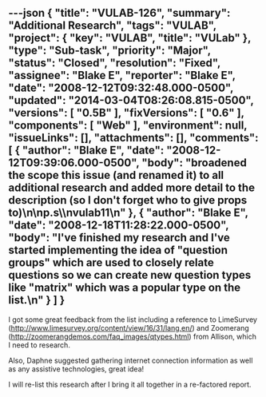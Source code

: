 ---json
{
  "title": "VULAB-126",
  "summary": "Additional Research",
  "tags": "VULAB",
  "project": {
    "key": "VULAB",
    "title": "VULab"
  },
  "type": "Sub-task",
  "priority": "Major",
  "status": "Closed",
  "resolution": "Fixed",
  "assignee": "Blake E",
  "reporter": "Blake E",
  "date": "2008-12-12T09:32:48.000-0500",
  "updated": "2014-03-04T08:26:08.815-0500",
  "versions": [
    "0.5B"
  ],
  "fixVersions": [
    "0.6"
  ],
  "components": [
    "Web"
  ],
  "environment": null,
  "issueLinks": [],
  "attachments": [],
  "comments": [
    {
      "author": "Blake E",
      "date": "2008-12-12T09:39:06.000-0500",
      "body": "broadened the scope this issue (and renamed it) to all additional research and added more detail to the description (so I don't forget who to give props to)\n\np.s\\\nvulab11\n"
    },
    {
      "author": "Blake E",
      "date": "2008-12-18T11:28:22.000-0500",
      "body": "I've finished my research and I've started implementing the idea of \"question groups\" which are used to closely relate questions so we can create new question types like \"matrix\" which was a popular type on the list.\n"
    }
  ]
}
---
I got some great feedback from the list including a reference to LimeSurvey (<http://www.limesurvey.org/content/view/16/31/lang,en/>) and Zoomerang (<http://zoomerangdemos.com/faq_images/qtypes.html>) from Allison, which I need to research.

Also, Daphne suggested gathering internet connection information as well as any assistive technologies, great idea!

I will re-list this research after I bring it all together in a re-factored report.

        